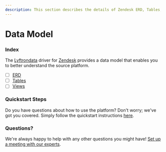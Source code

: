 ```yaml
---
description: This section describes the details of Zendesk ERD, Tables, and Views.
---
```


# Data Model

### Index

The  [Lyftrondata](https://www.lyftrondata.com/) driver for [Zendesk](https://www.lyftrondata.com/integration/business-analytics/zendesk/) provides a data model that enables you to better understand the source platform.

* [ ] [ERD](erd.md)
* [ ] [Tables](tables.md)
* [ ] [Views](views.md)

### Quickstart Steps

Do you have questions about how to use the platform? Don't worry; we've got you covered. Simply follow the quickstart instructions [here](../README.md).


### Questions? <a href="#questions" id="questions"></a>

We're always happy to help with any other questions you might have! [Set up a meeting with our experts](https://www.lyftrondata.com/book-a-meeting/).

